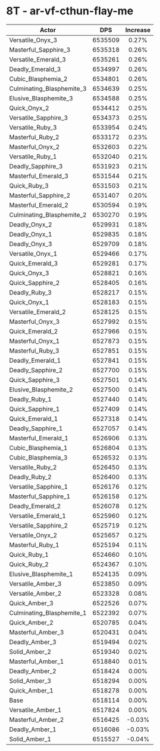 # 8T - ar-vf-cthun-flay-me
| Actor | DPS | Increase |
|---|:---:|:---:|
|Versatile_Onyx_3|6535509|0.27%|
|Masterful_Sapphire_3|6535318|0.26%|
|Versatile_Emerald_3|6535261|0.26%|
|Deadly_Emerald_3|6534997|0.26%|
|Cubic_Blasphemia_2|6534801|0.26%|
|Culminating_Blasphemite_3|6534639|0.25%|
|Elusive_Blasphemite_3|6534588|0.25%|
|Quick_Onyx_2|6534412|0.25%|
|Versatile_Sapphire_3|6534373|0.25%|
|Versatile_Ruby_3|6533954|0.24%|
|Masterful_Ruby_2|6533172|0.23%|
|Masterful_Onyx_2|6532603|0.22%|
|Versatile_Ruby_1|6532040|0.21%|
|Deadly_Sapphire_3|6531923|0.21%|
|Masterful_Emerald_3|6531544|0.21%|
|Quick_Ruby_3|6531503|0.21%|
|Masterful_Sapphire_2|6531407|0.20%|
|Masterful_Emerald_2|6530594|0.19%|
|Culminating_Blasphemite_2|6530270|0.19%|
|Deadly_Onyx_2|6529931|0.18%|
|Deadly_Onyx_1|6529835|0.18%|
|Deadly_Onyx_3|6529709|0.18%|
|Versatile_Onyx_1|6529466|0.17%|
|Quick_Emerald_3|6529281|0.17%|
|Quick_Onyx_3|6528821|0.16%|
|Quick_Sapphire_2|6528405|0.16%|
|Deadly_Ruby_3|6528217|0.15%|
|Quick_Onyx_1|6528183|0.15%|
|Versatile_Emerald_2|6528125|0.15%|
|Masterful_Onyx_3|6527992|0.15%|
|Quick_Emerald_2|6527966|0.15%|
|Masterful_Onyx_1|6527873|0.15%|
|Masterful_Ruby_3|6527851|0.15%|
|Deadly_Emerald_1|6527841|0.15%|
|Deadly_Sapphire_2|6527700|0.15%|
|Quick_Sapphire_3|6527501|0.14%|
|Elusive_Blasphemite_2|6527500|0.14%|
|Deadly_Ruby_1|6527440|0.14%|
|Quick_Sapphire_1|6527409|0.14%|
|Quick_Emerald_1|6527318|0.14%|
|Deadly_Sapphire_1|6527057|0.14%|
|Masterful_Emerald_1|6526906|0.13%|
|Cubic_Blasphemia_1|6526804|0.13%|
|Cubic_Blasphemia_3|6526532|0.13%|
|Versatile_Ruby_2|6526450|0.13%|
|Deadly_Ruby_2|6526400|0.13%|
|Versatile_Sapphire_1|6526176|0.12%|
|Masterful_Sapphire_1|6526158|0.12%|
|Deadly_Emerald_2|6526078|0.12%|
|Versatile_Emerald_1|6525960|0.12%|
|Versatile_Sapphire_2|6525719|0.12%|
|Versatile_Onyx_2|6525657|0.12%|
|Masterful_Ruby_1|6525194|0.11%|
|Quick_Ruby_1|6524660|0.10%|
|Quick_Ruby_2|6524367|0.10%|
|Elusive_Blasphemite_1|6524135|0.09%|
|Versatile_Amber_3|6523850|0.09%|
|Versatile_Amber_2|6523328|0.08%|
|Quick_Amber_3|6522526|0.07%|
|Culminating_Blasphemite_1|6522392|0.07%|
|Quick_Amber_2|6520785|0.04%|
|Masterful_Amber_3|6520431|0.04%|
|Deadly_Amber_3|6519494|0.02%|
|Solid_Amber_2|6519340|0.02%|
|Masterful_Amber_1|6518840|0.01%|
|Deadly_Amber_2|6518424|0.00%|
|Solid_Amber_3|6518294|0.00%|
|Quick_Amber_1|6518278|0.00%|
|Base|6518114|0.00%|
|Versatile_Amber_1|6517824|0.00%|
|Masterful_Amber_2|6516425|-0.03%|
|Deadly_Amber_1|6516086|-0.03%|
|Solid_Amber_1|6515527|-0.04%|
